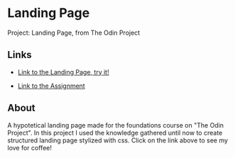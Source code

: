 # Landing Page
Project: Landing Page, from The Odin Project

## Links

- [Link to the Landing Page, try it!](https://morfenza.github.io/landing-page/)

- [Link to the Assignment](https://www.theodinproject.com/lessons/foundations-landing-page)

## About
A hypotetical landing page made for the foundations course on "The Odin Project". In this project I used the knowledge gathered until now to create structured landing page stylized with css. Click on the link above to see my love for coffee!
